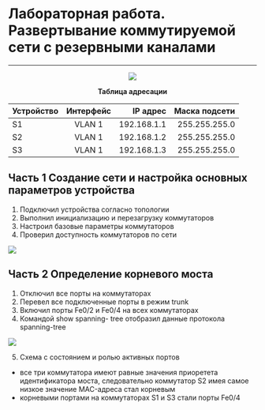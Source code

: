 # Лабораторная работа. Развертывание коммутируемой сети с резервными каналами
_ _ _
<p align="center">
<image src="https://github.com/LLlMEJIb87/OTUS-learning/blob/master/13.%20STP/topologiya.PNG">
</p>
<div align="center">

__Таблица адресации__

| Устройство       | Интерфейс         | IP адрес  | Маска подсети |
| ------------- |:------------------:|------------------:|------------------:|
| S1 | VLAN 1 | 192.168.1.1 | 255.255.255.0 |
| S2 | VLAN 1 | 192.168.1.2 | 255.255.255.0 |
| S3 | VLAN 1 | 192.168.1.3 | 255.255.255.0 |
</div>

## Часть 1 Создание сети и настройка основных параметров устройства
1. Подключил устройства согласно топологии
2. Выполнил инициализацию и перезагрузку коммутаторов
3. Настроил базовые параметры коммутаторов
4. Проверил доступность коммутаторов по сети
<image src="https://github.com/LLlMEJIb87/OTUS-learning/blob/master/13.%20STP/ping_S1_to_S2_S3.PNG">

## Часть 2 Определение корневого моста
1. Отключил все порты на коммутаторах
2. Перевел все подключенные порты в режим trunk
3. Включил порты Fe0/2 и Fe0/4 на всех коммутаторах
4. Командой show spanning- tree отобразил данные протокола spanning-tree
<image src="https://github.com/LLlMEJIb87/OTUS-learning/blob/master/13.%20STP/show_spannig-tree_1.PNG">

5. Cхема с состоянием и ролью активных портов

- все три коммутатора имеют равные значения приоретета идентификатора моста, следовательно коммутатор S2 имея самое низкое значение MAC-адреса стал корневым
- корневыми портами на коммутаторах S1 и S3 стали порты Fe0/4 